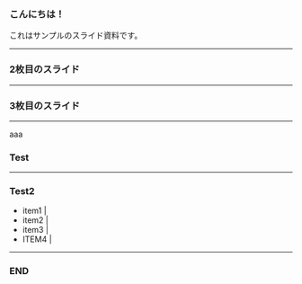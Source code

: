 ### こんにちは！


これはサンプルのスライド資料です。


---


### 2枚目のスライド


---


### 3枚目のスライド


---

aaa

### Test

----

### Test2

- item1 |
- item2 |
- item3 |
- ITEM4 |

----

### END

